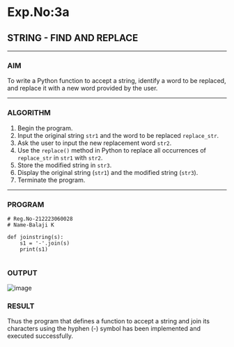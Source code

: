 # Exp.No:3a
## STRING - FIND AND REPLACE

---

### AIM  
To write a Python function to accept a string, identify a word to be replaced, and replace it with a new word provided by the user.

---

### ALGORITHM

1. Begin the program.  
2. Input the original string `str1` and the word to be replaced `replace_str`.  
3. Ask the user to input the new replacement word `str2`.  
4. Use the `replace()` method in Python to replace all occurrences of `replace_str` in `str1` with `str2`.  
5. Store the modified string in `str3`.  
6. Display the original string (`str1`) and the modified string (`str3`).  
7. Terminate the program.

---

### PROGRAM

```
# Reg.No-212223060028
# Name-Balaji K

def joinstring(s):
    s1 = '-'.join(s)
    print(s1)


```

### OUTPUT
![image](https://github.com/user-attachments/assets/502d36ef-2cb8-40c1-a0c8-56a66fdac73c)

### RESULT
Thus the program that defines a function to accept a string and join its characters using the hyphen (-) symbol has been implemented and executed successfully.
